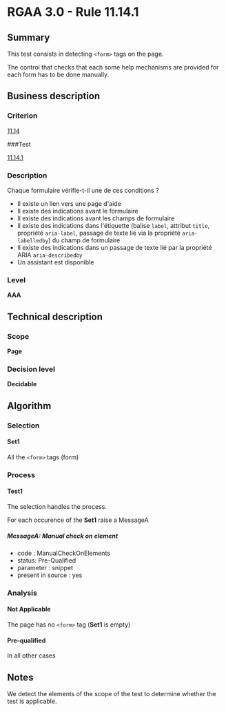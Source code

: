 # RGAA 3.0 -  Rule 11.14.1

## Summary

This test consists in detecting `<form>` tags on the page.

The control that checks that each some help mechanisms are provided for each form has to be done manually.

## Business description

### Criterion

[11.14](http://references.modernisation.gouv.fr/referentiel-technique-0#crit-11-14)

###Test

[11.14.1](http://references.modernisation.gouv.fr/referentiel-technique-0#test-11-14-1)

### Description

Chaque formulaire v&eacute;rifie-t-il une de ces conditions ? 
 
 * Il existe un lien vers une page d'aide 
 * Il existe des indications avant le formulaire 
 * Il existe des indications avant les champs de formulaire 
 * Il existe des indications dans l'&eacute;tiquette (balise `label`, attribut `title`, propri&eacute;t&eacute; `aria-label`, passage de texte li&eacute; via la propri&eacute;t&eacute; `aria-labelledby`) du champ de formulaire 
 *  Il existe des indications dans un passage de texte li&eacute; par la propri&eacute;t&eacute; ARIA `aria-describedby` 
 * Un assistant est disponible 

### Level

**AAA**

## Technical description

### Scope

**Page**

### Decision level

**Decidable**

## Algorithm

### Selection

#### Set1

All the `<form>` tags (form)

### Process

#### Test1

The selection handles the process.

For each occurence of the **Set1** raise a MessageA

##### MessageA: Manual check on element

-   code : ManualCheckOnElements
-   status: Pre-Qualified
-   parameter : snippet
-   present in source : yes

### Analysis

#### Not Applicable

The page has no `<form>` tag (**Set1** is empty)

#### Pre-qualified

In all other cases

## Notes

We detect the elements of the scope of the test to determine whether the
test is applicable.
